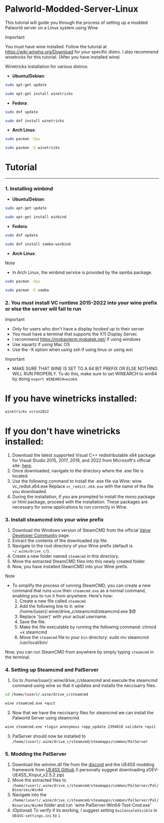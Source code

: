 # Palworld-Modded-Server-Linux
This tutorial will guide you through the process of setting up a modded Palworld server on a Linux system using Wine

> [!IMPORTANT]
> You must have wine installed. Follow the tutorial at https://wiki.winehq.org/Download for your specific distro.
> I also recommend winetricks for this tutorial. (After you have installed wine)

Winetricks installation for various distros:

- **Ubuntu/Debian**:
```bash
sudo apt-get update
```
```bash
sudo apt-get install winetricks
```
- **Fedora**:
```bash
sudo dnf update
```
```bash 
sudo dnf install winetricks
```
- **Arch Linux**:
```bash
sudo pacman -Syu
```
```bash
sudo pacman -S winetricks
```

# Tutorial
---

### 1. Installing winbind

- **Ubuntu/Debian**:
```bash
sudo apt-get update
```
```bash
sudo apt-get install winbind
```
- **Fedora**:
```bash
sudo dnf update
```
```bash 
sudo dnf install samba-winbind
```
- **Arch Linux**:
> [!NOTE]
> - In Arch Linux, the winbind service is provided by the samba package.
```bash
sudo pacman -Syu
```
```bash
sudo pacman -S samba
```

### 2. You must install VC runtime 2015-2022 into your wine prefix or else the server will fail to run

> [!IMPORTANT]
> - Only for users who don't have a display hooked up to their server
> - You must have a terminal that supports the X11 Display Server.
> - I recommend https://mobaxterm.mobatek.net/ if using windows
> - Use xquartz if using Mac OS
> - Use the -X option when using ssh if using linux or using wsl

>[!IMPORTANT]
> - MAKE SURE THAT WINE IS SET TO A 64 BIT PREFIX OR ELSE NOTHING WILL RUN PROPERLY. To do this, make sure to set WINEARCH to win64 by doing `export WINEARCH=win64`.

# If you have winetricks installed:
```bash
winetricks vcrun2022
```

# If you don't have winetricks installed:
1. Download the latest supported Visual C++ redistributable x64 package for Visual Studio 2015, 2017, 2019, and 2022 from Microsoft's official site: [here](https://learn.microsoft.com/en-us/cpp/windows/latest-supported-vc-redist?view=msvc-170#visual-studio-2015-2017-2019-and-2022).
2. Once downloaded, navigate to the directory where the .exe file is located.
3. Use the following command to install the .exe file via Wine:
wine vc_redist.x64.exe
Replace `vc_redist.x64.exe` with the name of the file you downloaded.
4. During the installation, if you are prompted to install the mono package or html package, proceed with the installation. These packages are necessary for some applications to run correctly in Wine.

### 3. Install steamcmd into your wine prefix

1. Download the Windows version of SteamCMD from the official [Valve Developer Community](https://developer.valvesoftware.com/wiki/SteamCMD#Windows) page.
2. Extract the contents of the downloaded zip file.
3. Navigate to the root directory of your Wine prefix (default is `~/.wine/drive_c/`).
4. Create a new folder named `steamcmd` in this directory.
5. Move the extracted SteamCMD files into this newly created folder.
6. Now, you have installed SteamCMD into your Wine prefix.

> [!NOTE]
> - To simplify the process of running SteamCMD, you can create a new command that runs `wine` then `steamcmd.exe` as a normal command, enabling you to run it from anywhere. Here's how:
>   1. Create a new file called `steamcmd`.
>   2. Add the following line to it:
>   wine /home/(user)/.wine/drive_c/steamcmd/steamcmd.exe $@
>   3. Replace '(user)' with your actual username.
>   4. Save the file.
>   5. Make the file executable by running the following command:
>   chmod +x steamcmd
>   6. Move the `steamcmd` file to your `bin` directory:
>   sudo mv steamcmd /usr/local/bin/
>
> Now, you can run SteamCMD from anywhere by simply typing `steamcmd` in the terminal.

### 4. Setting up Steamcmd and PalServer
1. Go to /home/(user)/.wine/drive_c/steamcmd and execute the steamcmd command using wine so that it updates and installs the neccisarry files.
```bash
cd /home/(user)/.wine/drive_c/steamcmd
```
```bash
wine steamcmd.exe +quit
```
2. Now that we have the neccisarry files for steamcmd we can install the Palworld Server using steamcmd.
```bash
wine steamcmd.exe +login anonymous +app_update 2394010 validate +quit
```
3. PalServer should now be installed to `/home/(user)/.wine/drive_c/steamcmd/steamapps/common/PalServer`

### 5. Modding the PalServer
1. Download the winmm.dll file from the [discord](https://cdn.discordapp.com/attachments/1107095082567471114/1200053412126003250/winmm.zip) and the UE4SS modding framework from [UE4SS Github](https://github.com/UE4SS-RE/RE-UE4SS/releases/tag/v2.5.2) (I personally suggest downloading zDEV-UE4SS_Xinput_v2.5.2.zip)
2. Move the extracted files to `/home/(user)/.wine/drive_c/steamcmd/steamapps/common/PalServer/Pal/Binaries/Win64`
3. Navigate into the `/home/(user)/.wine/drive_c/steamcmd/steamapps/common/PalServer/Pal/Binaries/Win64` folder and run `wine PalServer-Win64-Test-Cmd.exe'
4. (Optional) To verify if its working, I suggest setting `GuiConsoleVisible` in `UE4SS-settings.ini` to `1`
